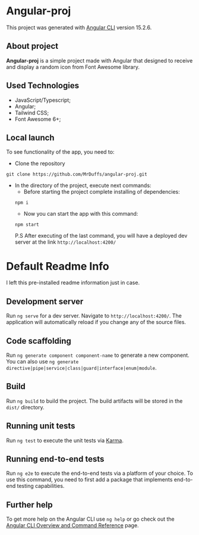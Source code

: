 # Angular-proj

This project was generated with [Angular CLI](https://github.com/angular/angular-cli) version 15.2.6.

## About project

**Angular-proj** is a simple project made with Angular that designed to receive and display a random icon 
from Font Awesome library.

## Used Technologies

- JavaScript/Typescript;
- Angular;
- Tailwind CSS;
- Font Awesome 6+;

## Local launch

To see functionality of the app, you need to:
- Clone the repository
```
git clone https://github.com/MrDuffs/angular-proj.git
```
- In the directory of the project, execute next commands:
  - Before starting the project complete installing of dependencies:
  ```
  npm i
  ```
  - Now you can start the app with this command:
  ```
  npm start
  ```
  P.S After executing of the last command, you will have a deployed dev server at the link `http://localhost:4200/`

# Default Readme Info

I left this pre-installed readme information just in case.

## Development server

Run `ng serve` for a dev server. Navigate to `http://localhost:4200/`. The application will automatically reload if you change any of the source files.

## Code scaffolding

Run `ng generate component component-name` to generate a new component. You can also use `ng generate directive|pipe|service|class|guard|interface|enum|module`.

## Build

Run `ng build` to build the project. The build artifacts will be stored in the `dist/` directory.

## Running unit tests

Run `ng test` to execute the unit tests via [Karma](https://karma-runner.github.io).

## Running end-to-end tests

Run `ng e2e` to execute the end-to-end tests via a platform of your choice. To use this command, you need to first add a package that implements end-to-end testing capabilities.

## Further help

To get more help on the Angular CLI use `ng help` or go check out the [Angular CLI Overview and Command Reference](https://angular.io/cli) page.
